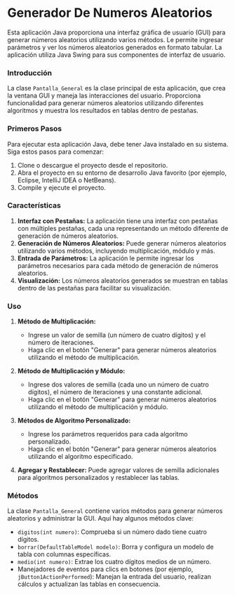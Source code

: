 # Generador De Numeros Aleatorios
Esta aplicación Java proporciona una interfaz gráfica de usuario (GUI) para generar números aleatorios utilizando varios métodos. Le permite ingresar parámetros y ver los números aleatorios generados en formato tabular. La aplicación utiliza Java Swing para sus componentes de interfaz de usuario.

### Introducción

La clase `Pantalla_General` es la clase principal de esta aplicación, que crea la ventana GUI y maneja las interacciones del usuario. Proporciona funcionalidad para generar números aleatorios utilizando diferentes algoritmos y muestra los resultados en tablas dentro de pestañas.

### Primeros Pasos

Para ejecutar esta aplicación Java, debe tener Java instalado en su sistema. Siga estos pasos para comenzar:

1. Clone o descargue el proyecto desde el repositorio.
2. Abra el proyecto en su entorno de desarrollo Java favorito (por ejemplo, Eclipse, IntelliJ IDEA o NetBeans).
3. Compile y ejecute el proyecto.

### Características

1. **Interfaz con Pestañas:** La aplicación tiene una interfaz con pestañas con múltiples pestañas, cada una representando un método diferente de generación de números aleatorios.
2. **Generación de Números Aleatorios:** Puede generar números aleatorios utilizando varios métodos, incluyendo multiplicación, módulo y más.
3. **Entrada de Parámetros:** La aplicación le permite ingresar los parámetros necesarios para cada método de generación de números aleatorios.
4. **Visualización:** Los números aleatorios generados se muestran en tablas dentro de las pestañas para facilitar su visualización.

### Uso

1. **Método de Multiplicación:**
   - Ingrese un valor de semilla (un número de cuatro dígitos) y el número de iteraciones.
   - Haga clic en el botón "Generar" para generar números aleatorios utilizando el método de multiplicación.

2. **Método de Multiplicación y Módulo:**
   - Ingrese dos valores de semilla (cada uno un número de cuatro dígitos), el número de iteraciones y una constante adicional.
   - Haga clic en el botón "Generar" para generar números aleatorios utilizando el método de multiplicación y módulo.

3. **Métodos de Algoritmo Personalizado:**
   - Ingrese los parámetros requeridos para cada algoritmo personalizado.
   - Haga clic en el botón "Generar" para generar números aleatorios utilizando el algoritmo especificado.

4. **Agregar y Restablecer:** Puede agregar valores de semilla adicionales para algoritmos personalizados y restablecer las tablas.

### Métodos

La clase `Pantalla_General` contiene varios métodos para generar números aleatorios y administrar la GUI. Aquí hay algunos métodos clave:

- `digitos(int numero)`: Comprueba si un número dado tiene cuatro dígitos.
- `borrar(DefaultTableModel modelo)`: Borra y configura un modelo de tabla con columnas específicas.
- `medio(int numero)`: Extrae los cuatro dígitos medios de un número.
- Manejadores de eventos para clics en botones (por ejemplo, `jButton1ActionPerformed`): Manejan la entrada del usuario, realizan cálculos y actualizan las tablas en consecuencia.

